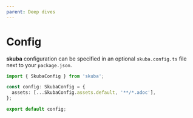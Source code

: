 ```yaml
---
parent: Deep dives
---
```


# Config

**skuba** configuration can be specified in an optional `skuba.config.ts` file next to your `package.json`.

```typescript
import { SkubaConfig } from 'skuba';

const config: SkubaConfig = {
  assets: [...SkubaConfig.assets.default, '**/*.adoc'],
};

export default config;
```
